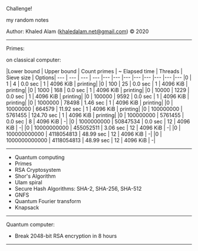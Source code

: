 Challenge! 

my random notes

Author: Khaled Alam (khaledalam.net@gmail.com)
© 2020
_______________________




Primes:

on classical computer:

|Lower bound | Upper bound | Count primes | ~ Elapsed time | Threads | Sieve size | Options|
--- | --- | --- | --- |--- |--- |--- |--- |--- |--- |--- |---
|0 | 1               | 4             | 0.0 sec       | 1  | 4096 KiB | printing|
|0 | 100             | 25            | 0.0 sec       | 1  | 4096 KiB | printing|
|0 | 1000            | 168           | 0.0 sec       | 1  | 4096 KiB | printing|
|0 | 10000           | 1229          | 0.0 sec       | 1  | 4096 KiB | printing|
|0 | 100000          | 9592          | 0.0 sec       | 1  | 4096 KiB | printing|
|0 | 1000000         | 78498         | 1.46 sec      | 1  | 4096 KiB | printing|
|0 | 10000000        | 664579        | 11.92 sec     | 1  | 4096 KiB | printing|
|0 | 100000000       | 5761455       | 124.70 sec    | 1  | 4096 KiB | printing|
|0 | 100000000       | 5761455       | 0.0 sec       | 8  | 4096 KiB | -|
|0 | 1000000000      | 50847534      | 0.0 sec       | 12 | 4096 KiB | -|
|0 | 10000000000     | 455052511     | 3.06 sec      | 12 | 4096 KiB | -|
|0 | 100000000000    | 4118054813    | 48.99 sec     | 12 | 4096 KiB | -|
|0 | 1000000000000   | 4118054813    | 48.99 sec     | 12 | 4096 KiB | -|




-----

- Quantum computing
- Primes
- RSA Cryptosystem
- Shor's Algorithm
- Ulam spiral
- Secure Hash Algorithms: SHA-2, SHA-256, SHA-512
- GNFS
- Quantum Fourier transform
- Knapsack





------

Quantum computer:

* Break 2048-bit RSA encryption in 8 hours


------
